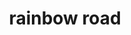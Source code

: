 ---
pid: rs135
title: rainbow road
location_transcription: 18th and Walnut
coordinates: "[-75.170618902179, 39.950164651601]"
zipcode: '19103'
gen_neighborhood: Center City
neighborhood: Rittenhouse Square,Avenue of The Arts,Logan Square,Fitler Square
outside_phl: 
age: '14'
age_range: 13-19
instagram: 
image_file_name: rs_135.jpg
proposal_transcription: 
topic: LGBTQ+
topic_summary: '0'
type: Street
keywords_other: 
credit: Jay Caselle
image_labels: 
twitter: 
facebook: 
permalink: "/monuments/rs135/"
layout: item-page
---